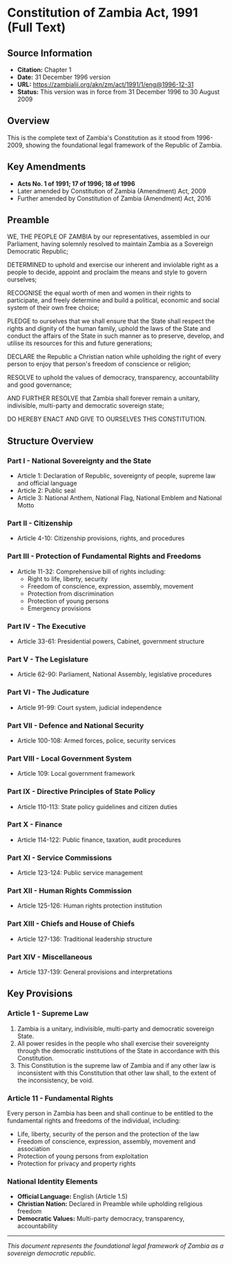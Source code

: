 # Constitution of Zambia Act, 1991 (Full Text)

## Source Information
- **Citation:** Chapter 1
- **Date:** 31 December 1996 version
- **URL:** https://zambialii.org/akn/zm/act/1991/1/eng@1996-12-31
- **Status:** This version was in force from 31 December 1996 to 30 August 2009

## Overview
This is the complete text of Zambia's Constitution as it stood from 1996-2009, showing the foundational legal framework of the Republic of Zambia.

## Key Amendments
- **Acts No. 1 of 1991; 17 of 1996; 18 of 1996**
- Later amended by Constitution of Zambia (Amendment) Act, 2009
- Further amended by Constitution of Zambia (Amendment) Act, 2016

## Preamble
WE, THE PEOPLE OF ZAMBIA by our representatives, assembled in our Parliament, having solemnly resolved to maintain Zambia as a Sovereign Democratic Republic;

DETERMINED to uphold and exercise our inherent and inviolable right as a people to decide, appoint and proclaim the means and style to govern ourselves;

RECOGNISE the equal worth of men and women in their rights to participate, and freely determine and build a political, economic and social system of their own free choice;

PLEDGE to ourselves that we shall ensure that the State shall respect the rights and dignity of the human family, uphold the laws of the State and conduct the affairs of the State in such manner as to preserve, develop, and utilise its resources for this and future generations;

DECLARE the Republic a Christian nation while upholding the right of every person to enjoy that person's freedom of conscience or religion;

RESOLVE to uphold the values of democracy, transparency, accountability and good governance;

AND FURTHER RESOLVE that Zambia shall forever remain a unitary, indivisible, multi-party and democratic sovereign state;

DO HEREBY ENACT AND GIVE TO OURSELVES THIS CONSTITUTION.

## Structure Overview

### Part I - National Sovereignty and the State
- Article 1: Declaration of Republic, sovereignty of people, supreme law and official language
- Article 2: Public seal
- Article 3: National Anthem, National Flag, National Emblem and National Motto

### Part II - Citizenship
- Article 4-10: Citizenship provisions, rights, and procedures

### Part III - Protection of Fundamental Rights and Freedoms
- Article 11-32: Comprehensive bill of rights including:
  - Right to life, liberty, security
  - Freedom of conscience, expression, assembly, movement
  - Protection from discrimination
  - Protection of young persons
  - Emergency provisions

### Part IV - The Executive
- Article 33-61: Presidential powers, Cabinet, government structure

### Part V - The Legislature  
- Article 62-90: Parliament, National Assembly, legislative procedures

### Part VI - The Judicature
- Article 91-99: Court system, judicial independence

### Part VII - Defence and National Security
- Article 100-108: Armed forces, police, security services

### Part VIII - Local Government System
- Article 109: Local government framework

### Part IX - Directive Principles of State Policy
- Article 110-113: State policy guidelines and citizen duties

### Part X - Finance
- Article 114-122: Public finance, taxation, audit procedures

### Part XI - Service Commissions
- Article 123-124: Public service management

### Part XII - Human Rights Commission
- Article 125-126: Human rights protection institution

### Part XIII - Chiefs and House of Chiefs
- Article 127-136: Traditional leadership structure

### Part XIV - Miscellaneous
- Article 137-139: General provisions and interpretations

## Key Provisions

### Article 1 - Supreme Law
1. Zambia is a unitary, indivisible, multi-party and democratic sovereign State.
2. All power resides in the people who shall exercise their sovereignty through the democratic institutions of the State in accordance with this Constitution.
3. This Constitution is the supreme law of Zambia and if any other law is inconsistent with this Constitution that other law shall, to the extent of the inconsistency, be void.

### Article 11 - Fundamental Rights
Every person in Zambia has been and shall continue to be entitled to the fundamental rights and freedoms of the individual, including:
- Life, liberty, security of the person and the protection of the law
- Freedom of conscience, expression, assembly, movement and association
- Protection of young persons from exploitation
- Protection for privacy and property rights

### National Identity Elements
- **Official Language:** English (Article 1.5)
- **Christian Nation:** Declared in Preamble while upholding religious freedom
- **Democratic Values:** Multi-party democracy, transparency, accountability

---

*This document represents the foundational legal framework of Zambia as a sovereign democratic republic.*
